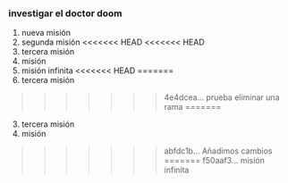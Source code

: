 ### investigar el doctor doom

1. nueva misión
2. segunda misión
<<<<<<< HEAD
<<<<<<< HEAD
3. tercera misión
4. misión
5. misión infinita
<<<<<<< HEAD
=======
3. tercera misión
>>>>>>> 4e4dcea... prueba eliminar una rama
=======
3. tercera misión
4. misión
>>>>>>> abfdc1b... Añadimos cambios
=======
>>>>>>> f50aaf3... misión infinita
